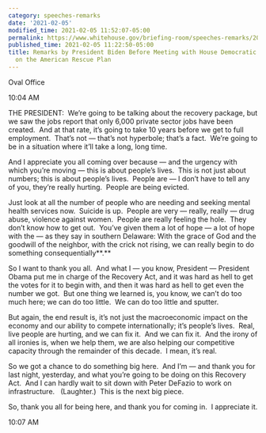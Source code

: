 ```yaml
---
category: speeches-remarks
date: '2021-02-05'
modified_time: 2021-02-05 11:52:07-05:00
permalink: https://www.whitehouse.gov/briefing-room/speeches-remarks/2021/02/05/remarks-by-president-biden-before-meeting-with-house-democratic-leaders-working-on-the-american-rescue-plan/
published_time: 2021-02-05 11:22:50-05:00
title: Remarks by President Biden Before Meeting with House Democratic Leaders Working
  on the American Rescue Plan
---
```

 
Oval Office

10:04 AM

THE PRESIDENT:  We’re going to be talking about the recovery package,
but we saw the jobs report that only 6,000 private sector jobs have been
created.  And at that rate, it’s going to take 10 years before we get to
full employment.  That’s not — that’s not hyperbole; that’s a fact. 
We’re going to be in a situation where it’ll take a long, long time. 

And I appreciate you all coming over because — and the urgency with
which you’re moving — this is about people’s lives.  This is not just
about numbers; this is about people’s lives.  People are — I don’t have
to tell any of you, they’re really hurting.  People are being evicted. 

Just look at all the number of people who are needing and seeking mental
health services now.  Suicide is up.  People are very — really, really —
drug abuse, violence against women.  People are really feeling the
hole.  They don’t know how to get out.  You’ve given them a lot of hope
— a lot of hope with the — as they say in southern Delaware: With the
grace of God and the goodwill of the neighbor, with the crick not
rising, we can really begin to do something consequentially**.**

So I want to thank you all.  And what I — you know, President —
President Obama put me in charge of the Recovery Act, and it was hard as
hell to get the votes for it to begin with, and then it was hard as hell
to get even the number we got.  But one thing we learned is, you know,
we can’t do too much here; we can do too little.  We can do too little
and sputter. 

But again, the end result is, it’s not just the macroeconomic impact on
the economy and our ability to compete internationally; it’s people’s
lives.  Real, live people are hurting, and we can fix it.  And we can
fix it.  And the irony of all ironies is, when we help them, we are also
helping our competitive capacity through the remainder of this decade. 
I mean, it’s real. 

So we got a chance to do something big here.  And I’m — and thank you
for last night, yesterday, and what you’re going to be doing on this
Recovery Act.  And I can hardly wait to sit down with Peter DeFazio to
work on infrastructure.   (Laughter.)  This is the next big piece. 

So, thank you all for being here, and thank you for coming in.  I
appreciate it.

10:07 AM
